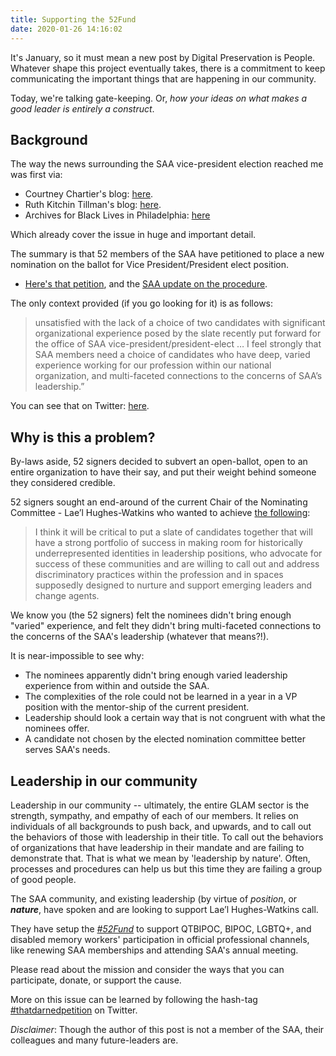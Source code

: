 ```yaml
---
title: Supporting the 52Fund
date: 2020-01-26 14:16:02
---
```


It's January, so it must mean a new post by Digital Preservation is People.
Whatever shape this project eventually takes, there is a commitment to keep
communicating the important things that are happening in our community.

Today, we're talking gate-keeping. Or, _how your ideas on what makes a
good leader is entirely a construct_.

## Background

The way the news surrounding the SAA vice-president election reached me was
first via:

* Courtney Chartier's blog: [here][saa-1].
* Ruth Kitchin Tillman's blog: [here][saa-2].
* Archives for Black Lives in Philadelphia: [here][saa-3]

Which already cover the issue in huge and important detail.

The summary is that 52 members of the SAA have petitioned to place a new
nomination on the ballot for Vice President/President elect position.

* [Here's that petition][saa-4], and the [SAA update on the procedure][saa-5].

The only context provided (if you go looking for it) is as follows:

> unsatisfied with the lack of a choice of two candidates with significant
> organizational experience posed by the slate recently put forward for the
> office of SAA vice-president/president-elect … I feel strongly that SAA
> members need a choice of candidates who have deep, varied experience working
> for our profession within our national organization, and multi-faceted
> connections to the concerns of SAA’s leadership.”

You can see that on Twitter: [here][ref-1].

## Why is this a problem?

By-laws aside, 52 signers decided to subvert an open-ballot, open to an entire
organization to have their say, and put their weight behind someone they
considered credible.

52 signers sought an end-around of the current Chair of the Nominating
Committee - Lae’l Hughes-Watkins who wanted to achieve [the following][saa-7]: 

> I think it will be critical to put a slate of candidates together that will
> have a strong portfolio of success in making room for historically
> underrepresented identities in leadership positions, who advocate for success
> of these communities and are willing to call out and address discriminatory
> practices within the profession and in spaces supposedly designed to nurture
> and support emerging leaders and change agents.

We know you (the 52 signers) felt the nominees didn't bring enough "varied"
experience, and felt they didn't bring multi-faceted connections to the
concerns of the SAA's leadership (whatever that means?!).

It is near-impossible to see why:

* The nominees apparently didn't bring enough varied leadership experience from 
within and outside the SAA.
* The complexities of the role could not be learned in a year in a VP position 
with the mentor-ship of the current president.
*  Leadership should look a certain way that is not congruent with what the 
nominees offer.
*  A candidate not chosen by the elected nomination committee better serves 
SAA's needs.

## Leadership in our community

Leadership in our community -- ultimately, the entire GLAM sector is the
strength, sympathy, and empathy of each of our members. It relies on
individuals of all backgrounds to push back, and upwards, and to call out the
behaviors of those with leadership in their title. To call out the behaviors of
organizations that have leadership in their mandate and are failing to
demonstrate that. That is what we mean by 'leadership by nature'. Often, 
processes and procedures can help us but this time they are failing a group of 
good people.

The SAA community, and existing leadership (by virtue of _position_, or
_**nature**_, have spoken and are looking to support Lae’l Hughes-Watkins call.

They have setup the *[#52Fund][saa-8]* to support QTBIPOC, BIPOC, LGBTQ+, and 
disabled memory workers' participation in official professional channels, like 
renewing SAA memberships and attending SAA's annual meeting.

Please read about the mission and consider the ways that you can participate, 
donate, or support the cause.

More on this issue can be learned by following the hash-tag
[#thatdarnedpetition][saa-9] on Twitter.

*Disclaimer*: Though the author of this post is not a member of the SAA, their
colleagues and many future-leaders are.

[saa-1]: https://toxicarchivist.wordpress.com/2020/01/16/white-like-me/
[saa-2]: https://ruthtillman.com/post/disappointed-society-of-american-archivists/
[saa-3]: https://archivesforblacklives.wordpress.com/2020/01/21/archives-for-black-lives-in-philadelphia-statement-on-the-society-of-american-archivists-2020-vice-president-president-elect-ballot-petition/
[saa-4]: http://files.archivists.org/governance/PetitionReceivedBySAA-01-10-2020.pdf
[saa-5]: https://www2.archivists.org/news/2020/update-to-the-2020-saa-election
[saa-7]: https://www2.archivists.org/governance/election/2019/Hughes-Watkins
[saa-8]: https://docs.google.com/document/d/1bW7OMGahktEltnfKuSz7TppusPcl9Nw3iDRpwd9fh9Y/edit#
[saa-9]: https://twitter.com/hashtag/thatdarnpetition?src=hashtag_click
[ref-1]: https://twitter.com/RileyEGriffin/status/1218164964868927489
